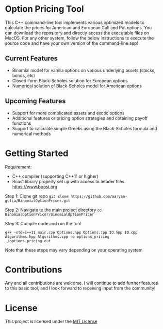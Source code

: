 # Option Pricing Tool

This C++ command-line tool implements various optimized models to calculate the prices for American and European Call and Put options. You can download the repository and directly access the executable files on MacOS. For any other system, follow the below instructions to execute the source code and have your own version of the command-line app!

## Current Features
- Binomial model for vanilla options on various underlying assets (stocks, bonds, etc)
- Closed-form Black-Scholes solution for European options
- Numerical solution of Black-Scholes model for American options

## Upcoming Features
- Support for more complicated assets and exotic options
- Additional features or pricing option strategies and obtaining payoff functions
- Support to calculate simple Greeks using the Black-Scholes formula and numerical methods

# Getting Started
Requirement: 
- C++ compiler (supporting C++11 or higher)
- Boost library properly set up with access to header files. https://www.boost.org

Step 1: Clone git repo
`git clone https://github.com/aaryan-gulia/BinomialOptionPricer.git`

Step 2: Navigate to the main project directory
`cd BinomialOptionPricer/BinomialOptionPricer`

Step 3: Compile code and run the tool
```
g++ -std=c++11 main.cpp Options.hpp Options.cpp IO.hpp IO.cpp Algorithms.hpp Algorithms.cpp -o options_pricing
./options_pricing.out
```
Note that these steps may vary depending on your operating system

# Contributions
Any and all contributions are welcome. I will continue to add further features to this basic tool, and I look forward to receiving input from the community!

# License
This project is licensed under the [MIT License](https://opensource.org/license/mit/)
